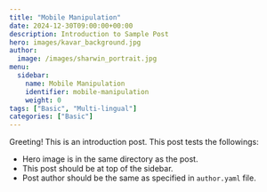 ```yaml
---
title: "Mobile Manipulation"
date: 2024-12-30T09:00:00+00:00
description: Introduction to Sample Post
hero: images/kavar_background.jpg
author:
  image: /images/sharwin_portrait.jpg
menu:
  sidebar:
    name: Mobile Manipulation
    identifier: mobile-manipulation
    weight: 0
tags: ["Basic", "Multi-lingual"]
categories: ["Basic"]
---
```


Greeting! This is an introduction post. This post tests the followings:

- Hero image is in the same directory as the post.
- This post should be at top of the sidebar.
- Post author should be the same as specified in `author.yaml` file.
